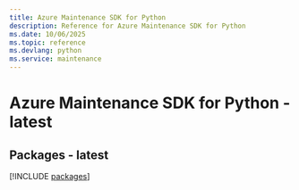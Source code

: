 ```yaml
---
title: Azure Maintenance SDK for Python
description: Reference for Azure Maintenance SDK for Python
ms.date: 10/06/2025
ms.topic: reference
ms.devlang: python
ms.service: maintenance
---
```

# Azure Maintenance SDK for Python - latest
## Packages - latest
[!INCLUDE [packages](maintenance-index.md)]